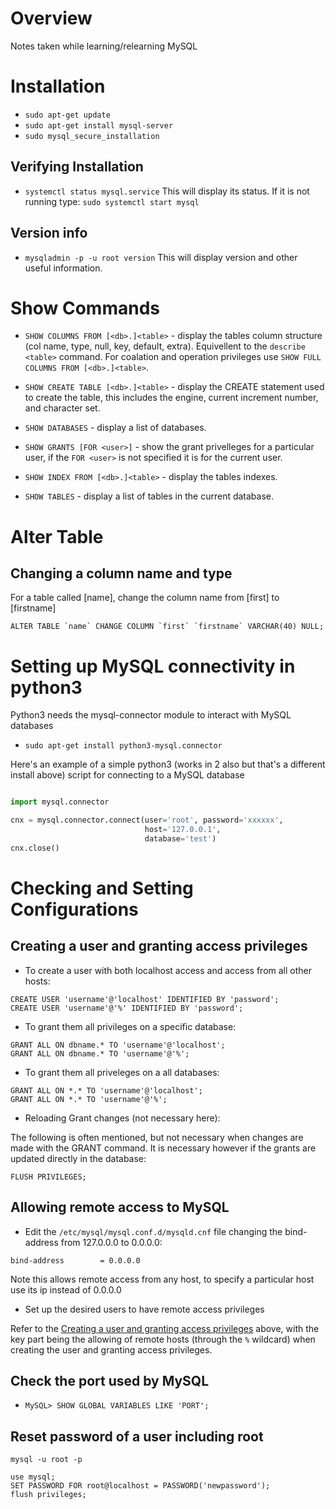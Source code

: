 # Overview

Notes taken while learning/relearning MySQL

# Installation

* `sudo apt-get update`
* `sudo apt-get install mysql-server`
* `sudo mysql_secure_installation`

## Verifying Installation

* `systemctl status mysql.service` This will display its status.  If it is not running type: `sudo systemctl start mysql`

## Version info

* `mysqladmin -p -u root version`  This will display version and other useful information.

# Show Commands

* `SHOW COLUMNS FROM [<db>.]<table>` - display the tables column structure (col name, type, null, key, default, extra).  Equivellent to the `describe <table>` command.  For coalation and operation privileges use `SHOW FULL COLUMNS FROM [<db>.]<table>`.

* `SHOW CREATE TABLE [<db>.]<table>` - display the CREATE statement used to create the table, this includes the engine, current increment number, and character set.

* `SHOW DATABASES` - display a list of databases.

* `SHOW GRANTS [FOR <user>]` - show the grant privelleges for a particular user, if the `FOR <user>` is not specified it is for the current user.

* `SHOW INDEX FROM [<db>.]<table>` - display the tables indexes.

* `SHOW TABLES` - display a list of tables in the current database.


# Alter Table

## Changing a column name and type

For a table called [name], change the column name from [first] to [firstname]

```MySQL
ALTER TABLE `name` CHANGE COLUMN `first` `firstname` VARCHAR(40) NULL;
```
# Setting up MySQL connectivity in python3

Python3 needs the mysql-connector module to interact with MySQL databases

* `sudo apt-get install python3-mysql.connector`

Here's an example of a simple python3 (works in 2 also but that's a different install above) script for connecting to a MySQL database

```python

import mysql.connector

cnx = mysql.connector.connect(user='root', password='xxxxxx',
                              host='127.0.0.1',
                              database='test')
cnx.close()

```
# Checking and Setting Configurations

## Creating a user and granting access privileges

* To create a user with both localhost access and access from all other hosts:

```mysql
CREATE USER 'username'@'localhost' IDENTIFIED BY 'password';
CREATE USER 'username'@'%' IDENTIFIED BY 'password';
```
* To grant them all privileges on a specific database:

```mysql
GRANT ALL ON dbname.* TO 'username'@'localhost';
GRANT ALL ON dbname.* TO 'username'@'%';
```

* To grant them all priveleges on a all databases:

```mysql
GRANT ALL ON *.* TO 'username'@'localhost';
GRANT ALL ON *.* TO 'username'@'%';
```

* Reloading Grant changes (not necessary here):

The following is often mentioned, but not necessary when changes are made with the GRANT command.  It is necessary however if the grants are updated directly in the database:

```mysql
FLUSH PRIVILEGES;
```

## Allowing remote access to MySQL

* Edit the `/etc/mysql/mysql.conf.d/mysqld.cnf` file changing the bind-address from 127.0.0.0 to 0.0.0.0:

```mysql
bind-address        = 0.0.0.0
```

Note this allows remote access from any host, to specify a particular host use its ip instead of 0.0.0.0

* Set up the desired users to have remote access privileges

Refer to the [Creating a user and granting access privileges](#creating-a-user-and-granting-access-privilegess) above, with the key part being the allowing of remote hosts (through the `%` wildcard) when creating the user and granting access privileges.

## Check the port used by MySQL

* `MySQL> SHOW GLOBAL VARIABLES LIKE 'PORT';`
## Reset password of a user including root

```MySQL
mysql -u root -p

use mysql;
SET PASSWORD FOR root@localhost = PASSWORD('newpassword');
flush privileges;
```
